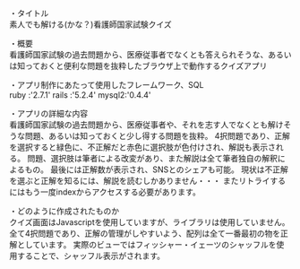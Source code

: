 ・タイトル<br>
素人でも解ける(かな？)看護師国家試験クイズ

・概要<br>
看護師国家試験の過去問題から、医療従事者でなくとも答えられそうな、あるいは知っておくと便利な問題を抜粋したブラウザ上で動作するクイズアプリ

・アプリ制作にあたって使用したフレームワーク、SQL<br>
ruby  :'2.7.1'
rails :'5.2.4'
mysql2:'0.4.4'

・アプリの詳細な内容<br>
看護師国家試験の過去問題から、医療従事者や、それを志す人でなくとも解けそうな問題、あるいは知っておくと少し得する問題を抜粋。
4択問題であり、正解を選択すると緑色に、不正解だと赤色に選択肢が色付けされ、解説も表示される。
問題、選択肢は筆者による改変があり、また解説は全て筆者独自の解釈によるもの。
最後には正解数が表示され、SNSとのシェアも可能。
現状は不正解を選ぶと正解を知るには、解説を読むしかありません・・・
またリトライするにはもう一度indexからアクセスする必要があります。

・どのように作成されたものか<br>
クイズ画面はJavascriptを使用していますが、ライブラリは使用していません。
全て4択問題であり、正解の管理がしやすいよう、配列は全て一番最初の物を正解としています。
実際のビューではフィッシャー・イェーツのシャッフルを使用することで、シャッフル表示がされます。